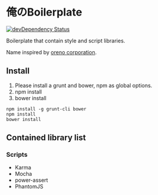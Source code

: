 # 俺のBoilerplate

[![devDependency Status](http://img.shields.io/david/dev/kubosho/ore-no-boilerplate.svg?style=flat-square)](https://david-dm.org/kubosho/ore-no-boilerplate#info=devDependencies)

Boilerplate that contain style and script libraries.

Name inspired by [oreno corporation](http://ja.wikipedia.org/wiki/%E4%BF%BA%E3%81%AE).

## Install

1. Please install a grunt and bower, npm as global options.
2. npm install
3. bower install

```
npm install -g grunt-cli bower
npm install
bower install
```

## Contained library list

### Scripts

- Karma
- Mocha
- power-assert
- PhantomJS
